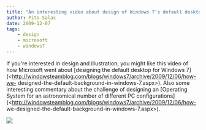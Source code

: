 ```yaml
---
title: "An interesting video about design of Windows 7’s default desktop colors"
author: Pito Salas
date: 2009-12-07
tags:
    - design
    - microsoft
    - windows7
---
```




If you're interested in design and illustration, you might like this video of
how Microsoft went about [designing the default desktop for Windows
7](<http://windowsteamblog.com/blogs/windows7/archive/2009/12/06/how-we-
designed-the-default-background-in-windows-7.aspx>). Also some interesting
commentary about the challenge of designing an [Operating System for an
astronomical number of different PC
configurations](<http://windowsteamblog.com/blogs/windows7/archive/2009/12/06/how-
we-designed-the-default-background-in-windows-7.aspx>).

![](https://i0.wp.com/img.zemanta.com/pixy.gif?w=584)


